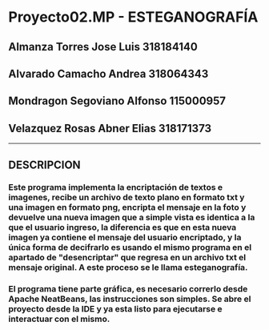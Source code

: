 # Proyecto02.MP - ESTEGANOGRAFÍA
## Almanza Torres Jose Luis			318184140
## Alvarado Camacho Andrea			318064343
## Mondragon Segoviano Alfonso		115000957
## Velazquez Rosas Abner Elias		318171373

- - - -

## DESCRIPCION
### Este programa implementa la encriptación de textos e imagenes, recibe un archivo de texto plano en formato txt y una imagen en formato png, encripta el mensaje en la foto y devuelve una nueva imagen que a simple vista es identica a la que el usuario ingreso, la diferencia es que en esta nueva imagen ya contiene el mensaje del usuario encriptado, y la única forma de decifrarlo es usando el mismo programa en el apartado de "desencriptar" que regresa en un archivo txt el mensaje original. A este proceso se le llama esteganografía.
### El programa tiene parte gráfica, es necesario correrlo desde Apache NeatBeans, las instrucciones son simples. Se abre el proyecto desde la IDE y ya esta listo para ejecutarse e interactuar con el mismo.